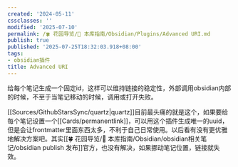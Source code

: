 ```yaml
---
created: '2024-05-11'
cssclasses: ''
modified: '2025-07-10'
permalink: /🍀 花园导览/🧰 本库指南/Obsidian/Plugins/Advanced URI.md
publish: true
published: '2025-07-25T18:32:03.918+08:00'
tags:
- obsidian插件
title: Advanced URI
---
```

给每个笔记生成一个固定id，这样可以维持链接的稳定性，外部调用obsidian内部的时候，不至于当笔记移动的时候，调用或打开失败。

[[Sources/GithubStarsSync/quartz\|quartz]]目前最头痛的就是这个，如果要给每个笔记设置一个[[Cards/permanentlink]]，可以用这个插件生成唯一的uuid，但是会让frontmatter里面东西太多，不利于自己日常使用。以后看有没有更优雅地解决方案吧。其实[[🍀 花园导览/🧰 本库指南/Obsidian/obsidian相关笔记/obsidian publish 发布]]官方，也没有解决，如果挪动笔记位置，链接就失效。
